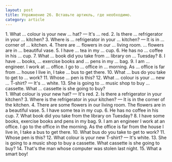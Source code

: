```yaml
---
layout: post
title: Упражнение 26. Вставьте артикль, где необходимо.
category: article
---
```

<section class="question">
1. What ... colour is your new ... hat? — It's ... red. 2. Is there ... refrigerator in your ... kitchen? 
3. Where is ... refrigerator in your ... kitchen? — It is in ... corner of ... kitchen. 4. There are ... flowers in our ... living room. ... flowers are in ... beautiful vase. 5. I have ... tea in my ... cup. 6. He has no ... coffee in his ... cup. 7. What ... book did you take from ... library on ... Tuesday? 8. I have ... books, ... exercise books and ... pens in my ... bag. 9. I am ... engineer. I work at ... office. I go to ... office in ... morning. As ... office is far from ... house I live in, I take ... bus to get there. 10. What ... bus do you take to get to ... work? 11. Whose ... pen is this? 12. What ... colour is your ... new ... T-shirt? — It's ... white. 13. She is going to ... music shop to buy ... cassette. What ... cassette is she going to buy?
</section>

<section class="answer">
1. What colour is your new hat? — It's red. 2. Is there a refrigerator in your kitchen? 3. Where is the refrigerator in your kitchen? — It is in the corner of the kitchen. 4. There are some flowers in our living room. The flowers are in a beautiful vase. 5. I have some tea in my cup. 6. He has no coffee in his cup. 7. What book did you take from the library on Tuesday? 8. I have some books, exercise books and pens in my bag. 9. I am an engineer I work at an office. I go to the office in the morning. As the office is far from the house I live in, I take a bus to get there. 10. What bus do you take to get to work? 11. Whose pen is this? 12. What colour is your new T-shirt? — It's white. 13. She is going to a music shop to buy a cassette. What cassette is she going to buy? 14. That's the man whose computer was stolen last night. 15. What a smart boy!
</section>